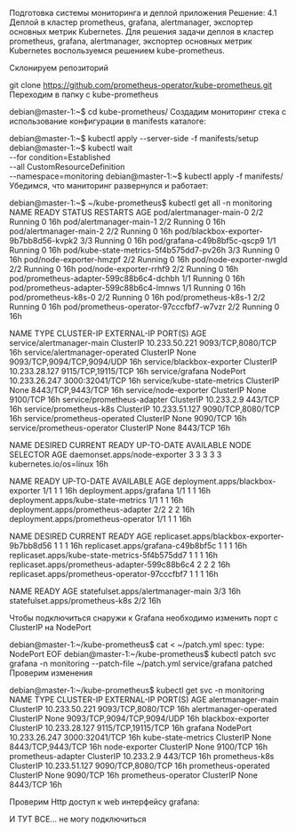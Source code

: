 Подготовка cистемы мониторинга и деплой приложения
Решение:
4.1 Деплой в кластер prometheus, grafana, alertmanager, экспортер основных метрик Kubernetes.
Для решения задачи деплоя в кластер prometheus, grafana, alertmanager, экспортер основных метрик Kubernetes воспользуемся решением kube-prometheus.

Склонируем репозиторий

git clone https://github.com/prometheus-operator/kube-prometheus.git
Переходим в папку с kube-prometheus

debian@master-1:~$ cd kube-prometheus/
Создадим мониторинг стека с использование конфигурации в manifests каталоге:

debian@master-1:~$ kubectl apply --server-side -f manifests/setup
debian@master-1:~$ kubectl wait \
 --for condition=Established \
 --all CustomResourceDefinition \
 --namespace=monitoring
debian@master-1:~$ kubectl apply -f manifests/
Убедимся, что маниторинг развернулся и работает:

debian@master-1:~$ ~/kube-prometheus$ kubectl get all -n monitoring
NAME                                      READY   STATUS    RESTARTS   AGE
pod/alertmanager-main-0                   2/2     Running   0          16h
pod/alertmanager-main-1                   2/2     Running   0          16h
pod/alertmanager-main-2                   2/2     Running   0          16h
pod/blackbox-exporter-9b7bb8d56-kvpk2     3/3     Running   0          16h
pod/grafana-c49b8bf5c-qscp9               1/1     Running   0          16h
pod/kube-state-metrics-5f4b575dd7-pv26h   3/3     Running   0          16h
pod/node-exporter-hmzpf                   2/2     Running   0          16h
pod/node-exporter-nwgld                   2/2     Running   0          16h
pod/node-exporter-rrhf9                   2/2     Running   0          16h
pod/prometheus-adapter-599c88b6c4-dchbh   1/1     Running   0          16h
pod/prometheus-adapter-599c88b6c4-lmnws   1/1     Running   0          16h
pod/prometheus-k8s-0                      2/2     Running   0          16h
pod/prometheus-k8s-1                      2/2     Running   0          16h
pod/prometheus-operator-97cccfbf7-w7vzr   2/2     Running   0          16h

NAME                            TYPE        CLUSTER-IP      EXTERNAL-IP   PORT(S)                      AGE
service/alertmanager-main       ClusterIP   10.233.50.221   <none>        9093/TCP,8080/TCP            16h
service/alertmanager-operated   ClusterIP   None            <none>        9093/TCP,9094/TCP,9094/UDP   16h
service/blackbox-exporter       ClusterIP   10.233.28.127   <none>        9115/TCP,19115/TCP           16h
service/grafana                 NodePort    10.233.26.247   <none>        3000:32041/TCP               16h
service/kube-state-metrics      ClusterIP   None            <none>        8443/TCP,9443/TCP            16h
service/node-exporter           ClusterIP   None            <none>        9100/TCP                     16h
service/prometheus-adapter      ClusterIP   10.233.2.9      <none>        443/TCP                      16h
service/prometheus-k8s          ClusterIP   10.233.51.127   <none>        9090/TCP,8080/TCP            16h
service/prometheus-operated     ClusterIP   None            <none>        9090/TCP                     16h
service/prometheus-operator     ClusterIP   None            <none>        8443/TCP                     16h

NAME                           DESIRED   CURRENT   READY   UP-TO-DATE   AVAILABLE   NODE SELECTOR            AGE
daemonset.apps/node-exporter   3         3         3       3            3           kubernetes.io/os=linux   16h

NAME                                  READY   UP-TO-DATE   AVAILABLE   AGE
deployment.apps/blackbox-exporter     1/1     1            1           16h
deployment.apps/grafana               1/1     1            1           16h
deployment.apps/kube-state-metrics    1/1     1            1           16h
deployment.apps/prometheus-adapter    2/2     2            2           16h
deployment.apps/prometheus-operator   1/1     1            1           16h

NAME                                            DESIRED   CURRENT   READY   AGE
replicaset.apps/blackbox-exporter-9b7bb8d56     1         1         1       16h
replicaset.apps/grafana-c49b8bf5c               1         1         1       16h
replicaset.apps/kube-state-metrics-5f4b575dd7   1         1         1       16h
replicaset.apps/prometheus-adapter-599c88b6c4   2         2         2       16h
replicaset.apps/prometheus-operator-97cccfbf7   1         1         1       16h

NAME                                 READY   AGE
statefulset.apps/alertmanager-main   3/3     16h
statefulset.apps/prometheus-k8s      2/2     16h

Чтобы подключиться снаружи к Grafana необходимо изменить порт с ClusterIP на NodePort

debian@master-1:~/kube-prometheus$ cat <<EOF > ~/patch.yml
spec:
  type: NodePort
EOF
debian@master-1:~/kube-prometheus$ kubectl patch svc grafana -n monitoring --patch-file ~/patch.yml
service/grafana patched
Проверим изменения

debian@master-1:~/kube-prometheus$ kubectl get svc -n monitoring
NAME                    TYPE        CLUSTER-IP      EXTERNAL-IP   PORT(S)                      AGE
alertmanager-main       ClusterIP   10.233.50.221   <none>        9093/TCP,8080/TCP            16h
alertmanager-operated   ClusterIP   None            <none>        9093/TCP,9094/TCP,9094/UDP   16h
blackbox-exporter       ClusterIP   10.233.28.127   <none>        9115/TCP,19115/TCP           16h
grafana                 NodePort    10.233.26.247   <none>        3000:32041/TCP               16h
kube-state-metrics      ClusterIP   None            <none>        8443/TCP,9443/TCP            16h
node-exporter           ClusterIP   None            <none>        9100/TCP                     16h
prometheus-adapter      ClusterIP   10.233.2.9      <none>        443/TCP                      16h
prometheus-k8s          ClusterIP   10.233.51.127   <none>        9090/TCP,8080/TCP            16h
prometheus-operated     ClusterIP   None            <none>        9090/TCP                     16h
prometheus-operator     ClusterIP   None            <none>        8443/TCP                     16h

Проверим Http доступ к web интерфейсу grafana:

И ТУТ ВСЕ... не могу подключиться 